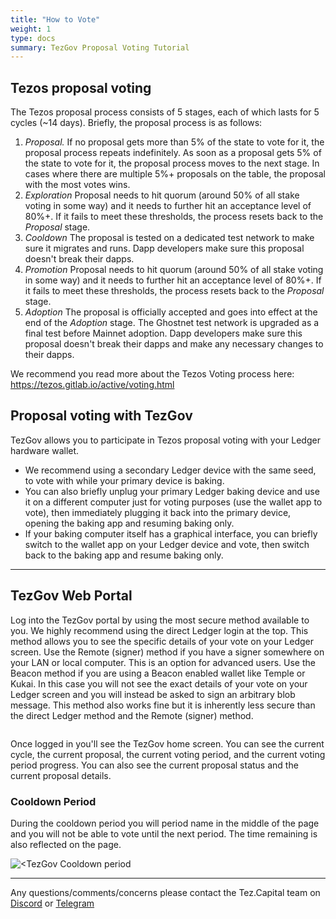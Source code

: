 ```yaml
---
title: "How to Vote"
weight: 1
type: docs
summary: TezGov Proposal Voting Tutorial
---
```


## Tezos proposal voting

The Tezos proposal process consists of 5 stages, each of which lasts for 5 cycles (~14 days). Briefly, the proposal process is as follows:
1. *Proposal.* If no proposal gets more than 5% of the state to vote for it, the proposal process repeats indefinitely. As soon as a proposal gets 5% of the state to vote for it, the proposal process moves to the next stage. In cases where there are multiple 5%+ proposals on the table, the proposal with the most votes wins.
2. *Exploration* Proposal needs to hit quorum (around 50% of all stake voting in some way) and it needs to further hit an acceptance level of 80%+. If it fails to meet these thresholds, the process resets back to the *Proposal* stage.
3. *Cooldown* The proposal is tested on a dedicated test network to make sure it migrates and runs. Dapp developers make sure this proposal doesn't break their dapps.
4. *Promotion* Proposal needs to hit quorum (around 50% of all stake voting in some way) and it needs to further hit an acceptance level of 80%+. If it fails to meet these thresholds, the process resets back to the *Proposal* stage.
5. *Adoption* The proposal is officially accepted and goes into effect at the end of the *Adoption* stage. The Ghostnet test network is upgraded as a final test before Mainnet adoption. Dapp developers make sure this proposal doesn't break their dapps and make any necessary changes to their dapps.

We recommend you read more about the Tezos Voting process here: https://tezos.gitlab.io/active/voting.html

## Proposal voting with TezGov

TezGov allows you to participate in Tezos proposal voting with your Ledger hardware wallet. 

* We recommend using a secondary Ledger device with the same seed, to vote with while your primary device is baking. 
* You can also briefly unplug your primary Ledger baking device and use it on a different computer just for voting purposes (use the wallet app to vote), then immediately plugging it back into the primary device, opening the baking app and resuming baking only.
* If your baking computer itself has a graphical interface, you can briefly switch to the wallet app on your Ledger device and vote, then switch back to the baking app and resume baking only.

---

## TezGov Web Portal
Log into the TezGov portal by using the most secure method available to you. We highly recommend using the direct Ledger login at the top. This method allows you to see the specific details of your vote on your Ledger screen. Use the Remote (signer) method if you have a signer somewhere on your LAN or local computer. This is an option for advanced users. Use the Beacon method if you are using a Beacon enabled wallet like Temple or Kukai. In this case you will not see the exact details of your vote on your Ledger screen and you will instead be asked to sign an arbitrary blob message. This method also works fine but it is inherently less secure than the direct Ledger method and the Remote (signer) method.

![<TezGov login home screen>](/tezgov/tutorial/tezgovHome.png) 

Once logged in you'll see the TezGov home screen. You can see the current cycle, the current proposal, the current voting period, and the current voting period progress. You can also see the current proposal status and the current proposal details.

### Cooldown Period
During the cooldown period you will period name in the middle of the page and you will not be able to vote until the next period. The time remaining is also reflected on the page.

![<TezGov Cooldown period](/tezgov/tutorial/tezgovCooldown.png) 


---

Any questions/comments/concerns please contact the Tez.Capital team on
[Discord](https://discord.gg/vykxNSnvQY) or [Telegram](https://t.me/bakebuddy) 